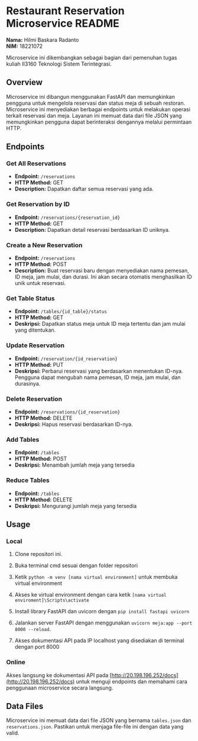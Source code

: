 # Restaurant Reservation Microservice README

**Nama:** Hilmi Baskara Radanto\
**NIM:** 18221072

Microservice ini dikembangkan sebagai bagian dari pemenuhan tugas kuliah II3160 Teknologi Sistem Terintegrasi.

## Overview

Microservice ini dibangun menggunakan FastAPI dan memungkinkan pengguna untuk mengelola reservasi dan status meja di sebuah restoran. Microservice ini menyediakan berbagai endpoints untuk melakukan operasi terkait reservasi dan meja. Layanan ini memuat data dari file JSON yang memungkinkan pengguna dapat berinteraksi dengannya melalui permintaan HTTP.

## Endpoints

### Get All Reservations

- **Endpoint:** `/reservations`
- **HTTP Method:** GET
- **Description:** Dapatkan daftar semua reservasi yang ada.


### Get Reservation by ID

- **Endpoint:** `/reservations/{reservation_id}`
- **HTTP Method:** GET
- **Description:** Dapatkan detail reservasi berdasarkan ID uniknya.


### Create a New Reservation

- **Endpoint:** `/reservations`
- **HTTP Method:** POST
- **Description:** Buat reservasi baru dengan menyediakan nama pemesan, ID meja, jam mulai, dan durasi. Ini akan secara otomatis menghasilkan ID unik untuk reservasi.


### Get Table Status

- **Endpoint:** `/tables/{id_table}/status`
- **HTTP Method:** GET
- **Deskripsi:** Dapatkan status meja untuk ID meja tertentu dan jam mulai yang ditentukan.




### Update Reservation

- **Endpoint:** `/reservation/{id_reservation}`
- **HTTP Method:** PUT
- **Deskripsi:** Perbarui reservasi yang berdasarkan menentukan ID-nya. Pengguna dapat mengubah nama pemesan, ID meja, jam mulai, dan durasinya.


### Delete Reservation

- **Endpoint:** `/reservations/{id_reservation}`
- **HTTP Method:** DELETE
- **Deskripsi:** Hapus reservasi berdasarkan ID-nya.


### Add Tables

- **Endpoint:** `/tables`
- **HTTP Method:** POST
- **Deskripsi:** Menambah jumlah meja yang tersedia

### Reduce Tables

- **Endpoint:** `/tables`
- **HTTP Method:** DELETE
- **Deskripsi:** Mengurangi jumlah meja yang tersedia


## Usage

### Local
1. Clone repositori ini.

2. Buka terminal cmd sesuai dengan folder repositori

3. Ketik `python -m venv [nama virtual environment]` untuk membuka virtual environment

4. Akses ke virtual environment dengan cara ketik `[nama virtual enviroment]\Scripts\activate`

5. Install library FastAPI dan uvicorn dengan `pip install fastapi uvicorn`
6. Jalankan server FastAPI dengan menggunakan `uvicorn meja:app --port 8000 --reload`.

7. Akses dokumentasi API pada IP localhost yang disediakan di terminal dengan port 8000

### Online

Akses langsung ke dokumentasi API pada
[http://20.198.196.252/docs](http://20.198.196.252/docs) untuk menguji endpoints dan memahami cara penggunaan microservice secara langsung.

## Data Files

Microservice ini memuat data dari file JSON yang bernama `tables.json` dan `reservations.json`. Pastikan untuk menjaga file-file ini dengan data yang valid.
